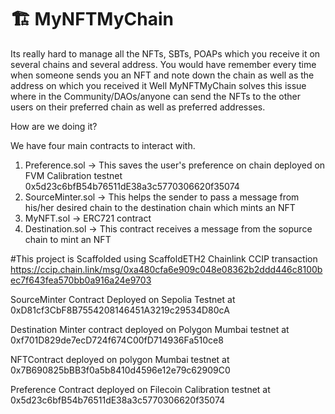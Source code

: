 # 🏗 MyNFTMyChain

Its really hard to manage all the NFTs, SBTs, POAPs which you receive it on several chains and several address. You would have remember every time when someone sends you an NFT and note down the chain as well as the address on which you received it
Well MyNFTMyChain solves this issue where in the Community/DAOs/anyone can send the NFTs to the other users on their preferred chain as well as preferred addresses.

How are we doing it?

We have four main contracts to interact with.
1) Preference.sol -> This saves the user's preference on chain deployed on FVM Calibration testnet 0x5d23c6bfB54b76511dE38a3c5770306620f35074
2) SourceMinter.sol -> This helps the sender to pass a message from his/her desired chain to the destination chain which mints an NFT
3) MyNFT.sol -> ERC721 contract
4) Destination.sol -> This contract receives a message from the sopurce chain to mint an NFT



#This project is Scaffolded using ScaffoldETH2
Chainlink CCIP transaction https://ccip.chain.link/msg/0xa480cfa6e909c048e08362b2ddd446c8100bec7f643fea570bb0a916a24e9703

SourceMinter Contract Deployed on Sepolia Testnet at 0xD81cf3CbF8B7554208146451A3219c29534D80cA

Destination Minter contract deployed on Polygon Mumbai testnet at 0xf701D829de7ecD724f674C00fD714936Fa510ce8

NFTContract deployed on polygon Mumbai testnet at 0x7B690825bBB3f0a5b8410d4596e12e79c62909C0

Preference Contract deployed on Filecoin Calibration testnet at 0x5d23c6bfB54b76511dE38a3c5770306620f35074
